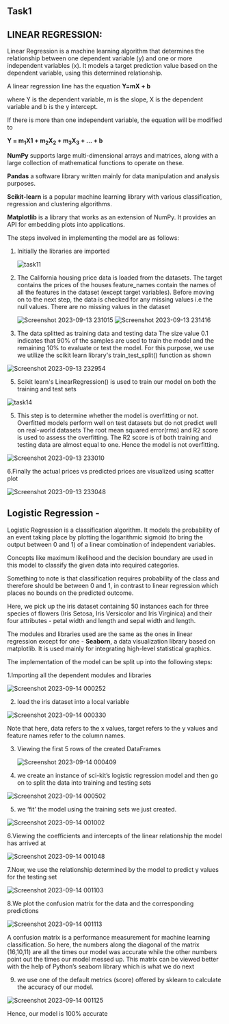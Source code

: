 

## Task1

## LINEAR REGRESSION:
Linear Regression is a machine learning algorithm that determines the relationship between one dependent variable (y) and one or more independent variables (x). It models a target prediction value based on the dependent variable, using this determined relationship. 

A linear regression line has the equation **Y=mX + b**

where Y is the dependent variable, m is the slope, X is the dependent variable and b is the y intercept. 

If there is more than one independent variable, the equation will be modified to 

**Y = m<sub>1</sub>X<sub></sub>1</sub> +</sub> m<sub>2</sub>X<sub>2</sub> + m<sub>3</sub>X<sub>3</sub> + … + b**

 **NumPy** supports large multi-dimensional arrays and matrices, along with a large collection of mathematical functions to operate on these.
 
**Pandas** a software library written mainly for data manipulation and analysis purposes.

  **Scikit-learn** is a popular machine learning library with various classification, regression and clustering algorithms.
  
**Matplotlib** is a library that works as an extension of NumPy. It provides an API for embedding plots into applications.

The steps involved in implementing the model are as follows:

1.  Initially the libraries are imported

    
    ![task11](https://user-images.githubusercontent.com/116189666/227711961-217a5166-d013-488f-8851-2c75876959ed.jpg)

 2.  The California housing  price data is loaded from the datasets. The target contains the prices of the houses feature_names contain the names of all the features in the dataset (except target variables). Before moving on to the next step, the data is checked for any missing values i.e the null values. There are no missing values in the dataset

     ![Screenshot 2023-09-13 231015](https://github.com/vidhathri30/L1Report/assets/101579638/7c4e3439-c79a-4778-8c8f-a0973bbb4886)
     ![Screenshot 2023-09-13 231416](https://github.com/vidhathri30/L1Report/assets/101579638/d5374099-685c-4ce4-9228-12e2034a6421)

 4.  The data splitted as training data and testing data The size value 0.1 indicates that 90% of the samples are used to train the model and the remaining 10% to evaluate or test the model. For this purpose, we use we utilize the scikit learn library's train_test_split() function as shown

![Screenshot 2023-09-13 232954](https://github.com/vidhathri30/L1Report/assets/101579638/27efe748-1b64-4c1d-9769-5eac114ebc2a)

 5.  Scikit learn's LinearRegression() is used to train our model on both the training and test sets

![task14](https://user-images.githubusercontent.com/116189666/227711986-595c63b1-dc57-4316-a648-07b9b9fededf.jpg)

 5.  This step is to determine whether the model is overfitting or not. Overfitted models perform well on test datasets but do not predict well on real-world datasets The root mean squared error(rms) and R2 score is used to assess the overfitting. The R2 score is of both training and testing data are almost equal to one. Hence the model is not overfitting.

![Screenshot 2023-09-13 233010](https://github.com/vidhathri30/L1Report/assets/101579638/bab81274-22c0-4098-8c26-44b124047164)

6.Finally the actual prices vs predicted prices are visualized using scatter plot

![Screenshot 2023-09-13 233048](https://github.com/vidhathri30/L1Report/assets/101579638/3fdefc3a-1c5c-4caf-8bbd-d7afde123794)



## Logistic Regression -
Logistic Regression is a classification algorithm. It models the probability of an event taking place by plotting the logarithmic sigmoid (to bring the output between 0 and 1) of a linear combination of independent variables. 

Concepts like maximum likelihood and the decision boundary are used in this model to classify the given data into required categories.

Something to note is that classification requires probability of the class and therefore should be between 0 and 1, in contrast to linear regression which places no bounds on the predicted outcome.

Here, we pick up the iris dataset containing 50 instances each for three species of flowers (Iris Setosa, Iris Versicolor and Iris Virginica) and their four attributes - petal width and length and sepal width and length. 

The modules and libraries used are the same as the ones in linear regression except for one - **Seaborn**, a data visualization library based on matplotlib. It is used mainly for integrating high-level statistical graphics.

The implementation of the model can be split up into the following steps:

 1.Importing all the dependent modules and libraries

![Screenshot 2023-09-14 000252](https://github.com/vidhathri30/L1Report/assets/101579638/8571f274-b3d5-4ebd-8999-05b81a88608c)

 2. load the iris dataset into a local variable

![Screenshot 2023-09-14 000330](https://github.com/vidhathri30/L1Report/assets/101579638/e9393dce-9fc8-4f84-a869-546aa2b38083)


Note that here, data refers to the x values, target refers to the y values and feature names refer to the column names.
    
 
3. Viewing the first 5 rows of the created DataFrames

   ![Screenshot 2023-09-14 000409](https://github.com/vidhathri30/L1Report/assets/101579638/0d7bf430-ee90-4b70-aeac-ed40ef7cf7f1)
   
 
 4. we create an instance of sci-kit’s logistic regression model and then go on to split the data into training and testing sets

  ![Screenshot 2023-09-14 000502](https://github.com/vidhathri30/L1Report/assets/101579638/09acaaff-b575-4032-ad10-b164926329f8)

 5. we ‘fit’ the model using the training sets we just created.

 ![Screenshot 2023-09-14 001002](https://github.com/vidhathri30/L1Report/assets/101579638/f2ad80a2-3f95-4db5-a1f7-11312ad2e00b)

  6.Viewing the coefficients and intercepts of the linear relationship the model has arrived at
  
![Screenshot 2023-09-14 001048](https://github.com/vidhathri30/L1Report/assets/101579638/c9cc4b8a-b35a-4678-9a02-9216f054fe60)

  7.Now, we use the relationship determined by the model to predict y values for the testing set

  ![Screenshot 2023-09-14 001103](https://github.com/vidhathri30/L1Report/assets/101579638/c2dae474-bf48-4e70-b4cd-719d4eb0185c)
  
  8.We plot the confusion matrix for the data and the corresponding predictions

  ![Screenshot 2023-09-14 001113](https://github.com/vidhathri30/L1Report/assets/101579638/0b517901-5cff-4667-8f6a-1965427a3238)
 
 A confusion matrix is a performance measurement for machine learning classification. So here, the numbers along the diagonal of the matrix (16,10,11) are all the times our model was accurate while the other numbers point out the times our model messed up.
 This matrix can be viewed better with the help of Python’s seaborn library which is what we do next
  
  
 9. we use one of the default metrics (score) offered by sklearn to calculate the accuracy of our model.

 ![Screenshot 2023-09-14 001125](https://github.com/vidhathri30/L1Report/assets/101579638/45ed1489-6f76-43cf-b403-96cda62fbe24)
 
  Hence, our model is 100% accurate


     
    
